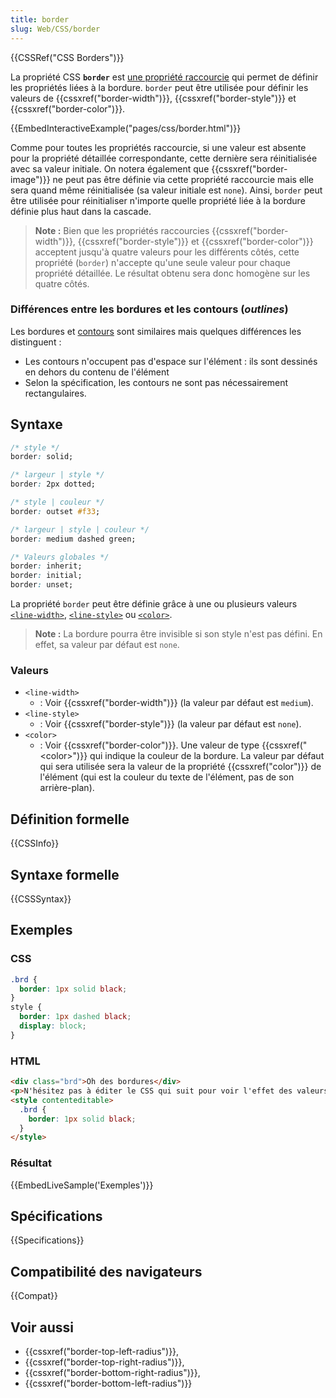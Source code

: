 ```yaml
---
title: border
slug: Web/CSS/border
---
```


{{CSSRef("CSS Borders")}}

La propriété CSS **`border`** est [une propriété raccourcie](/fr/docs/Web/CSS/Propriétés_raccourcies) qui permet de définir les propriétés liées à la bordure. `border` peut être utilisée pour définir les valeurs de {{cssxref("border-width")}}, {{cssxref("border-style")}} et {{cssxref("border-color")}}.

{{EmbedInteractiveExample("pages/css/border.html")}}

Comme pour toutes les propriétés raccourcie, si une valeur est absente pour la propriété détaillée correspondante, cette dernière sera réinitialisée avec sa valeur initiale. On notera également que {{cssxref("border-image")}} ne peut pas être définie via cette propriété raccourcie mais elle sera quand même réinitialisée (sa valeur initiale est `none`). Ainsi, `border` peut être utilisée pour réinitialiser n'importe quelle propriété liée à la bordure définie plus haut dans la cascade.

> **Note :** Bien que les propriétés raccourcies {{cssxref("border-width")}}, {{cssxref("border-style")}} et {{cssxref("border-color")}} acceptent jusqu'à quatre valeurs pour les différents côtés, cette propriété (`border`) n'accepte qu'une seule valeur pour chaque propriété détaillée. Le résultat obtenu sera donc homogène sur les quatre côtés.

### Différences entre les bordures et les contours (_outlines_)

Les bordures et [contours](/fr/docs/Web/CSS/outline) sont similaires mais quelques différences les distinguent :

- Les contours n'occupent pas d'espace sur l'élément : ils sont dessinés en dehors du contenu de l'élément
- Selon la spécification, les contours ne sont pas nécessairement rectangulaires.

## Syntaxe

```css
/* style */
border: solid;

/* largeur | style */
border: 2px dotted;

/* style | couleur */
border: outset #f33;

/* largeur | style | couleur */
border: medium dashed green;

/* Valeurs globales */
border: inherit;
border: initial;
border: unset;
```

La propriété `border` peut être définie grâce à une ou plusieurs valeurs [`<line-width>`](#br-width), [`<line-style>`](#br-style) ou [`<color>`](#color).

> **Note :** La bordure pourra être invisible si son style n'est pas défini. En effet, sa valeur par défaut est `none`.

### Valeurs

- `<line-width>`
  - : Voir {{cssxref("border-width")}} (la valeur par défaut est `medium`).
- `<line-style>`
  - : Voir {{cssxref("border-style")}} (la valeur par défaut est `none`).
- `<color>`
  - : Voir {{cssxref("border-color")}}. Une valeur de type {{cssxref("&lt;color&gt;")}} qui indique la couleur de la bordure. La valeur par défaut qui sera utilisée sera la valeur de la propriété {{cssxref("color")}} de l'élément (qui est la couleur du texte de l'élément, pas de son arrière-plan).

## Définition formelle

{{CSSInfo}}

## Syntaxe formelle

{{CSSSyntax}}

## Exemples

### CSS

```css
.brd {
  border: 1px solid black;
}
style {
  border: 1px dashed black;
  display: block;
}
```

### HTML

```html
<div class="brd">Oh des bordures</div>
<p>N'hésitez pas à éditer le CSS qui suit pour voir l'effet des valeurs.</p>
<style contenteditable>
  .brd {
    border: 1px solid black;
  }
</style>
```

### Résultat

{{EmbedLiveSample('Exemples')}}

## Spécifications

{{Specifications}}

## Compatibilité des navigateurs

{{Compat}}

## Voir aussi

- {{cssxref("border-top-left-radius")}},
- {{cssxref("border-top-right-radius")}},
- {{cssxref("border-bottom-right-radius")}},
- {{cssxref("border-bottom-left-radius")}}
